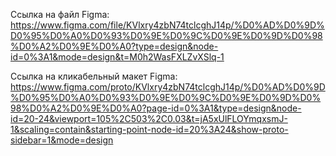 Ссылка на файл Figma: https://www.figma.com/file/KVlxry4zbN74tclcghJ14p/%D0%AD%D0%9D%D0%95%D0%A0%D0%93%D0%9E%D0%9C%D0%9E%D0%9D%D0%98%D0%A2%D0%9E%D0%A0?type=design&node-id=0%3A1&mode=design&t=M0h2WasFXLZvXSlq-1

Ссылка на кликабельный макет Figma: https://www.figma.com/proto/KVlxry4zbN74tclcghJ14p/%D0%AD%D0%9D%D0%95%D0%A0%D0%93%D0%9E%D0%9C%D0%9E%D0%9D%D0%98%D0%A2%D0%9E%D0%A0?page-id=0%3A1&type=design&node-id=20-24&viewport=105%2C503%2C0.03&t=jA5xUlFLOYmqxsmJ-1&scaling=contain&starting-point-node-id=20%3A24&show-proto-sidebar=1&mode=design
